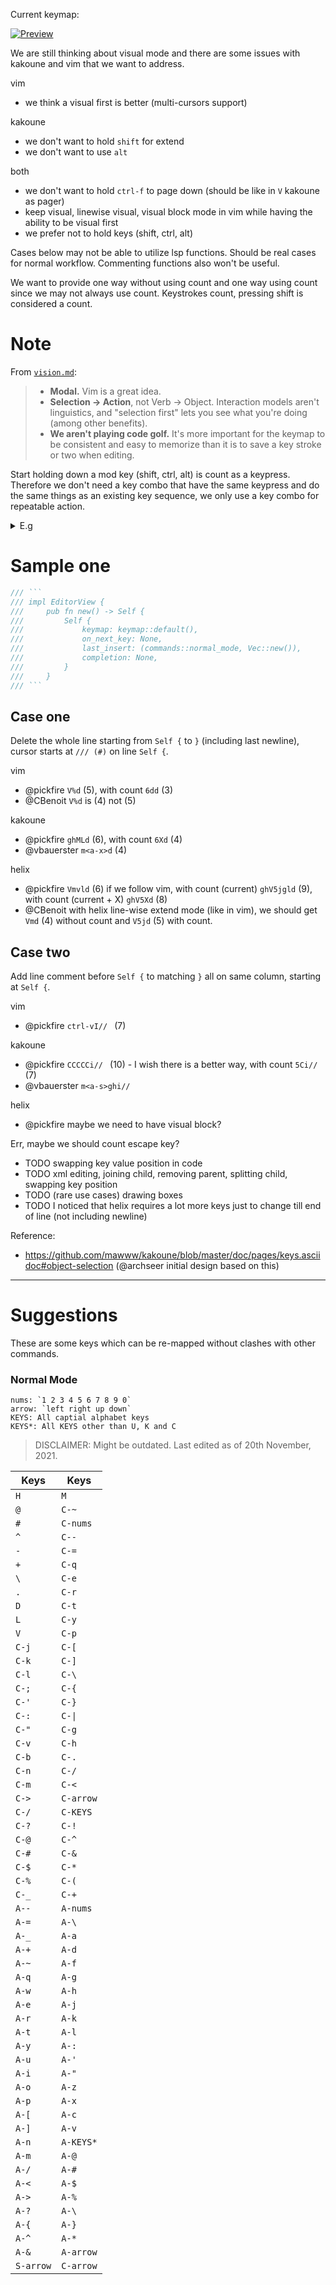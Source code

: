 Current keymap:

[![Preview](https://user-images.githubusercontent.com/43980777/143209950-2db9bda7-32ce-49a7-bb8a-065e685336e1.png)](http://www.keyboard-layout-editor.com/#/gists/fb432523c4e62a6d3babfdaa0152b5d0)

We are still thinking about visual mode and there are some issues with kakoune and vim that we want to address.

vim
- we think a visual first is better (multi-cursors support)

kakoune
- we don't want to hold `shift` for extend
- we don't want to use `alt`

both
- we don't want to hold `ctrl-f` to page down (should be like in `V` kakoune as pager)
- keep visual, linewise visual, visual block mode in vim while having the ability to be visual first
- we prefer not to hold keys (shift, ctrl, alt)

Cases below may not be able to utilize lsp functions. Should be real cases for normal workflow. Commenting functions also won't be useful.

We want to provide one way without using count and one way using count since we may not always use count. Keystrokes count, pressing shift is considered a count.

# Note

From [`vision.md`](https://github.com/helix-editor/helix/blob/master/docs/vision.md#goals):
> - **Modal.**  Vim is a great idea.
> - **Selection -> Action**, not Verb -> Object.  Interaction models aren't linguistics, and "selection first" lets you see what you're doing (among other benefits).
> - **We aren't playing code golf.**  It's more important for the keymap to be consistent and easy to memorize than it is to save a key stroke or two when editing.

Start holding down a mod key (shift, ctrl, alt) is count as a keypress. Therefore we don't need a key combo that have the same keypress and do the same things as an existing key sequence, we only use a key combo for repeatable action.

<details>
<summary>E.g</summary>

| Example | Keypress |
| ------- | -------- |
| <kbd>a</kbd> | 1 |
| <kbd>A</kbd> | 2 |
| <kbd>a</kbd><kbd>b</kbd> | 2 |
| <kbd>A</kbd><kbd>A</kbd> = <kbd>shift down</kbd><kbd>a</kbd><kbd>a</kbd>_\[shift release\]_ | 3 |

</details>

# Sample one

```rust
/// ```
/// impl EditorView {
///     pub fn new() -> Self {
///         Self {
///             keymap: keymap::default(),
///             on_next_key: None,
///             last_insert: (commands::normal_mode, Vec::new()),
///             completion: None,
///         }
///     }
/// ```
```

## Case one

Delete the whole line starting from `Self {` to `}` (including last newline), cursor starts at `/// (#)` on line `Self {`. 

vim
- @pickfire `V%d` (5), with count `6dd` (3)
- @CBenoit `V%d` is (4) not (5)

kakoune
- @pickfire `ghMLd` (6), with count `6Xd` (4)
- @vbauerster `m<a-x>d` (4)

helix
- @pickfire `Vmvld` (6) if we follow vim, with count (current) `ghV5jgld` (9), with count (current + X) `ghV5Xd` (8)
- @CBenoit with helix line-wise extend mode (like in vim), we should get `Vmd` (4) without count and `V5jd` (5) with count.

## Case two

Add line comment before `Self {` to matching `}` all on same column, starting at `Self {`.

vim
- @pickfire `ctrl-vI// ` (7)

kakoune
- @pickfire `CCCCCi// ` (10) - I wish there is a better way, with count `5Ci// ` (7)
- @vbauerster `m<a-s>ghi//`

helix
- @pickfire maybe we need to have visual block?

Err, maybe we should count escape key?

- TODO swapping key value position in code
- TODO xml editing, joining child, removing parent, splitting child, swapping key position
- TODO (rare use cases) drawing boxes
- TODO I noticed that helix requires a lot more keys just to change till end of line (not including newline)

Reference:
- https://github.com/mawww/kakoune/blob/master/doc/pages/keys.asciidoc#object-selection (@archseer initial design based on this)

---

# Suggestions
These are some keys which can be re-mapped without clashes with other commands.

### Normal Mode

```
nums: `1 2 3 4 5 6 7 8 9 0`
arrow: `left right up down`
KEYS: All captial alphabet keys
KEYS*: All KEYS other than U, K and C
```

> DISCLAIMER: Might be outdated. Last edited as of 20th November, 2021.

|Keys|Keys|
|--|--|
|`H`  |`M`      |
|`@`  |`C-~`    |
|`#`  |`C-nums` |
|`^`  |`C--`    |
|`-`  |`C-=`    |
|`+`  |`C-q`    |
|`\`  |`C-e`    |
|`.`  |`C-r`    |
|`D`  |`C-t`    |
|`L`  |`C-y`    |
|`V`  |`C-p`    |
|`C-j`|`C-[`    |
|`C-k`|`C-]`    |
|`C-l`|`C-\`    |
|`C-;`|`C-{`    |
|`C-'`|`C-}`    |
|`C-:`|`C-\|`    |
|`C-"`|`C-g`    |
|`C-v`|`C-h`    |
|`C-b`|`C-.`    |
|`C-n`|`C-/`    |
|`C-m`|`C-<`    |
|`C->`|`C-arrow`|
|`C-/`|`C-KEYS` |
|`C-?`|`C-!`    |
|`C-@`|`C-^`    |
|`C-#`|`C-&`    |
|`C-$`|`C-*`    |
|`C-%`|`C-(`    |
|`C-_`|`C-+`    |
|`A--`|`A-nums` |
|`A-=`|`A-\`    |
|`A-_`|`A-a`    |
|`A-+`|`A-d`    |
|`A-~`|`A-f`    |
|`A-q`|`A-g`    |
|`A-w`|`A-h`    |
|`A-e`|`A-j`    |
|`A-r`|`A-k`    |
|`A-t`|`A-l`    |
|`A-y`|`A-:`    |
|`A-u`|`A-'`    |
|`A-i`|`A-"`    |
|`A-o`|`A-z`    |
|`A-p`|`A-x`    |
|`A-[`|`A-c`    |
|`A-]`|`A-v`    |
|`A-n`|`A-KEYS*` |
|`A-m`|`A-@`    |
|`A-/`|`A-#`    |
|`A-<`|`A-$`    |
|`A->`|`A-%`    |
|`A-?`|`A-\`    |
|`A-{`|`A-}`    |
|`A-^`|`A-*`    |
|`A-&`|`A-arrow`|
|`S-arrow`|`C-arrow`|
